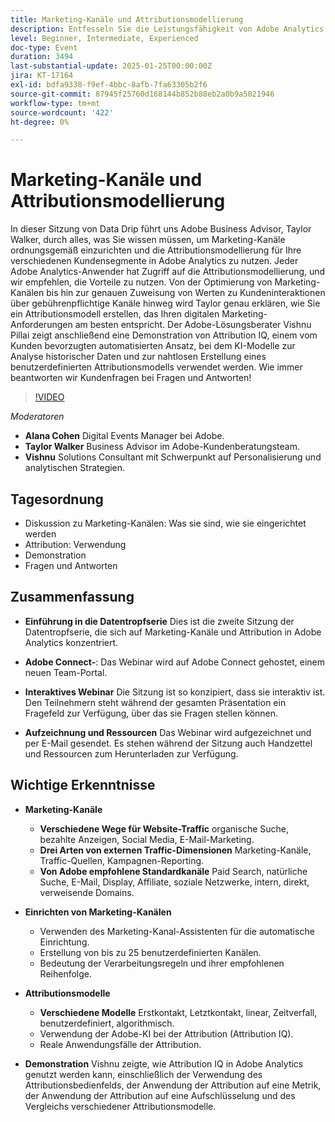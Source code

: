 ```yaml
---
title: Marketing-Kanäle und Attributionsmodellierung
description: Entfesseln Sie die Leistungsfähigkeit von Adobe Analytics Einrichten von Marketing-Kanälen und nutzen Sie die Attributionsmodellierung mit Expertenhilfe
level: Beginner, Intermediate, Experienced
doc-type: Event
duration: 3494
last-substantial-update: 2025-01-25T00:00:00Z
jira: KT-17164
exl-id: bdfa9338-f9ef-4bbc-8afb-7fa63305b2f6
source-git-commit: 87945f25760d168144b852b88eb2a0b9a5021946
workflow-type: tm+mt
source-wordcount: '422'
ht-degree: 0%

---
```


# Marketing-Kanäle und Attributionsmodellierung

In dieser Sitzung von Data Drip führt uns Adobe Business Advisor, Taylor Walker, durch alles, was Sie wissen müssen, um Marketing-Kanäle ordnungsgemäß einzurichten und die Attributionsmodellierung für Ihre verschiedenen Kundensegmente in Adobe Analytics zu nutzen. Jeder Adobe Analytics-Anwender hat Zugriff auf die Attributionsmodellierung, und wir empfehlen, die Vorteile zu nutzen. Von der Optimierung von Marketing-Kanälen bis hin zur genauen Zuweisung von Werten zu Kundeninteraktionen über gebührenpflichtige Kanäle hinweg wird Taylor genau erklären, wie Sie ein Attributionsmodell erstellen, das Ihren digitalen Marketing-Anforderungen am besten entspricht. Der Adobe-Lösungsberater Vishnu Pillai zeigt anschließend eine Demonstration von Attribution IQ, einem vom Kunden bevorzugten automatisierten Ansatz, bei dem KI-Modelle zur Analyse historischer Daten und zur nahtlosen Erstellung eines benutzerdefinierten Attributionsmodells verwendet werden. Wie immer beantworten wir Kundenfragen bei Fragen und Antworten!

>[!VIDEO](https://video.tv.adobe.com/v/3443020/?learn=on&enablevpops)

*Moderatoren*

* **Alana Cohen** Digital Events Manager bei Adobe.
* **Taylor Walker** Business Advisor im Adobe-Kundenberatungsteam.
* **Vishnu** Solutions Consultant mit Schwerpunkt auf Personalisierung und analytischen Strategien.

## Tagesordnung

* Diskussion zu Marketing-Kanälen: Was sie sind, wie sie eingerichtet werden
* Attribution: Verwendung
* Demonstration
* Fragen und Antworten

## Zusammenfassung 

* **Einführung in die Datentropfserie** Dies ist die zweite Sitzung der Datentropfserie, die sich auf Marketing-Kanäle und Attribution in Adobe Analytics konzentriert.

* **Adobe Connect-**: Das Webinar wird auf Adobe Connect gehostet, einem neuen Team-Portal.

* **Interaktives Webinar** Die Sitzung ist so konzipiert, dass sie interaktiv ist. Den Teilnehmern steht während der gesamten Präsentation ein Fragefeld zur Verfügung, über das sie Fragen stellen können.

* **Aufzeichnung und Ressourcen** Das Webinar wird aufgezeichnet und per E-Mail gesendet. Es stehen während der Sitzung auch Handzettel und Ressourcen zum Herunterladen zur Verfügung.

## Wichtige Erkenntnisse

* **Marketing-Kanäle**

   * **Verschiedene Wege für Website-Traffic** organische Suche, bezahlte Anzeigen, Social Media, E-Mail-Marketing.
   * **Drei Arten von externen Traffic-Dimensionen** Marketing-Kanäle, Traffic-Quellen, Kampagnen-Reporting.
   * **Von Adobe empfohlene Standardkanäle** Paid Search, natürliche Suche, E-Mail, Display, Affiliate, soziale Netzwerke, intern, direkt, verweisende Domains.

* **Einrichten von Marketing-Kanälen**

   * Verwenden des Marketing-Kanal-Assistenten für die automatische Einrichtung.
   * Erstellung von bis zu 25 benutzerdefinierten Kanälen.
   * Bedeutung der Verarbeitungsregeln und ihrer empfohlenen Reihenfolge.

* **Attributionsmodelle**

   * **Verschiedene Modelle** Erstkontakt, Letztkontakt, linear, Zeitverfall, benutzerdefiniert, algorithmisch.
   * Verwendung der Adobe-KI bei der Attribution (Attribution IQ).
   * Reale Anwendungsfälle der Attribution.

* **Demonstration** Vishnu zeigte, wie Attribution IQ in Adobe Analytics genutzt werden kann, einschließlich der Verwendung des Attributionsbedienfelds, der Anwendung der Attribution auf eine Metrik, der Anwendung der Attribution auf eine Aufschlüsselung und des Vergleichs verschiedener Attributionsmodelle.
